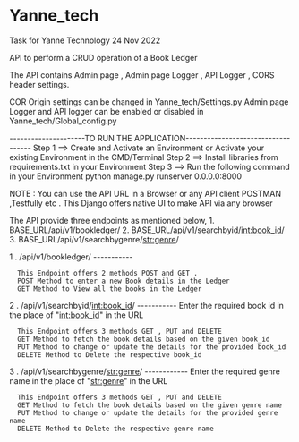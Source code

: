 # Yanne_tech
Task for Yanne Technology 24 Nov 2022

API to perform a CRUD operation of a Book Ledger

The API contains Admin page , Admin page Logger , API Logger , CORS header settings.

COR Origin settings can be changed in Yanne_tech/Settings.py 
Admin page Logger and API logger can be enabled or disabled in Yanne_tech/Global_config.py

---------------------TO RUN THE APPLICATION-----------------------------------
Step 1 ==> Create and Activate an Environment or Activate your existing Environment in the CMD/Terminal
Step 2 ==> Install libraries from requirements.txt in your Environment
Step 3 ==> Run the following command in your Environment
            python manage.py runserver 0.0.0.0:8000

NOTE : You can use the API URL in a Browser or any API client POSTMAN ,Testfully etc . This Django offers native UI to make API via any browser

The API provide three endpoints as mentioned below,
      1. BASE_URL/api/v1/bookledger/
      2. BASE_URL/api/v1/searchbyid/<int:book_id>/
      3. BASE_URL/api/v1/searchbygenre/<str:genre>/
      
 
 1 . /api/v1/bookledger/ -----------
 
      This Endpoint offers 2 methods POST and GET .
      POST Method to enter a new Book details in the Ledger 
      GET Method to View all the books in the Ledger
      
  2 . /api/v1/searchbyid/<int:book_id>/  ----------- Enter the required book id in the place of "<int:book_id>" in the URL
  
      This Endpoint offers 3 methods GET , PUT and DELETE
      GET Method to fetch the book details based on the given book_id
      PUT Method to change or update the details for the provided book_id
      DELETE Method to Delete the respective book_id
      
   3 . /api/v1/searchbygenre/<str:genre>/  ------------ Enter the required genre name in the place of "<str:genre>" in the URL
   
      This Endpoint offers 3 methods GET , PUT and DELETE
      GET Method to fetch the book details based on the given genre name 
      PUT Method to change or update the details for the provided genre name 
      DELETE Method to Delete the respective genre name 
